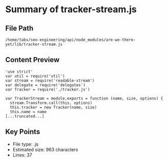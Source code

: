 # Summary of tracker-stream.js
  
## File Path
`/home/tabs/seo-engineering/api/node_modules/are-we-there-yet/lib/tracker-stream.js`

## Content Preview
```
'use strict'
var util = require('util')
var stream = require('readable-stream')
var delegate = require('delegates')
var Tracker = require('./tracker.js')

var TrackerStream = module.exports = function (name, size, options) {
  stream.Transform.call(this, options)
  this.tracker = new Tracker(name, size)
  this.name = name
[...truncated...]
```

## Key Points
- File type: .js
- Estimated size: 963 characters
- Lines: 37
